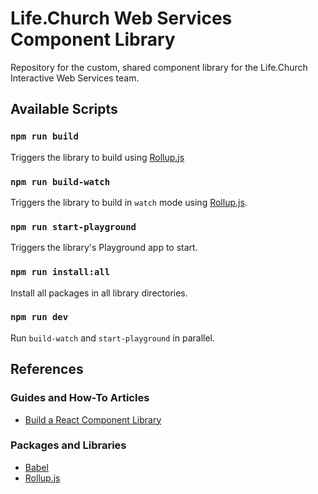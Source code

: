 # Life.Church Web Services Component Library

Repository for the custom, shared component library for the Life.Church Interactive Web Services team.

## Available Scripts

### `npm run build`

Triggers the library to build using [Rollup.js](https://rollupjs.org/)

### `npm run build-watch`

Triggers the library to build in `watch` mode using [Rollup.js](https://rollupjs.org/).

### `npm run start-playground`

Triggers the library's Playground app to start.

### `npm run install:all`

Install all packages in all library directories.

### `npm run dev`

Run `build-watch` and `start-playground` in parallel.

## References

### Guides and How-To Articles

- [Build a React Component Library](https://hinammehra.medium.com/build-a-private-react-component-library-cra-rollup-material-ui-github-package-registry-1e14da93e790)

### Packages and Libraries

- [Babel](https://babeljs.io/)
- [Rollup.js](https://rollupjs.org/)
